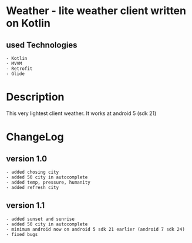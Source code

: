 # Weather - lite weather client written on Kotlin

## used Technologies
    - Kotlin
    - MVVM
    - Retrofit
    - Glide

# Description

This very lightest client weather. It works at android 5 (sdk 21)


# ChangeLog

## version 1.0
    - added chosing city
    - added 50 city in autocomplete
    - added temp, pressure, humanity
    - added refresh city
    
## version 1.1
    - added sunset and sunrise
    - added 50 city in autocomplete
    - minimum android now on android 5 sdk 21 earlier (android 7 sdk 24)
    - fixed bugs


